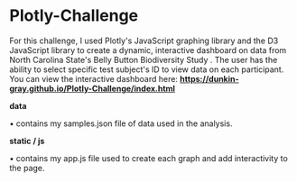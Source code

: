 # Plotly-Challenge

For this challenge, I used Plotly's JavaScript graphing library and the D3 JavaScript library to create a dynamic, interactive dashboard on data from North Carolina State's Belly Button Biodiversity Study . The user has the ability to select specific test subject's ID to view data on each participant. You can view the interactive dashboard here: **https://dunkin-gray.github.io/Plotly-Challenge/index.html**

**data**

• contains my samples.json file of data used in the analysis.

**static / js**

• contains my app.js file used to create each graph and add interactivity to the page.
